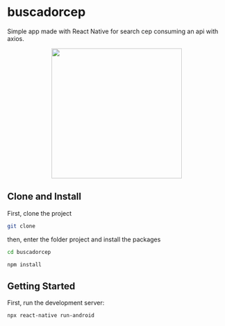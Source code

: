 # buscadorcep
Simple app made with React Native for search cep consuming an api with axios.

<div align="center">
    <img src="" width="300px">
</div>

## Clone and Install
First, clone the project

```bash
git clone 
```

then, enter the folder project and install the packages

```bash
cd buscadorcep

npm install
```

## Getting Started

First, run the development server:

```bash
npx react-native run-android
```
